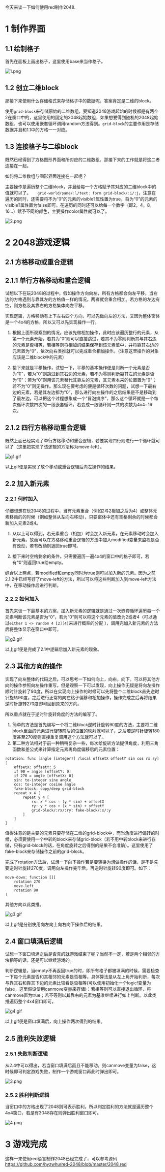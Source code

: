 今天来谈一下如何使用red制作2048.

# 1 制作界面

## 1.1 绘制格子

首先在面板上画出格子，这里使用base来当作格子。

![1.png](https://raw.githubusercontent.com/hyzwhu/red2048blog/master/image/1.png)

## 1.2 创立二维block

那接下来使用什么存储格式来存储格子中的数据呢，答案肯定是二维的block。

使用```grid-block```来存储原始的二维数组，要知道2048游戏起始的时候都是有两个2在窗口中的，这里使用的固定的2048起始数组，如果想要得到随机的2048起始数组，也可以使用嵌套循环调用random方法得到。```grid-block```的主要作用是存储数据并且和1.1中的方格一一对应。

## 1.3 连接格子与二维block

既然已经得到了方格图形界面和所对应的二维数组，那接下来的工作就是将这二者连接在一起。

如何将二维数组与图形界面连接在一起呢？

主要操作是遍历整个二维block，并且给每一个方格赋予其对应的二维block中的值就可以了。```	grid-world/pane/:l/text: form grid-block/:i/:j```，注意在遍历的同时，还需要将不为“0”的元素的visible?属性置为true，将为“0”的元素的visible?属性置为false即可。在遍历的同时还可以给每一个数字（即2，4，8，16...）赋予不同的颜色，主要操作color属性就可以了。

![2.png](https://raw.githubusercontent.com/hyzwhu/red2048blog/master/image/2.png)

# 2 2048游戏逻辑

## 2.1 方格移动或重合逻辑

## 2.1.1 单行方格移动和重合逻辑

试想以下在玩2048的过程中，假如操作方向向左，所有方格都会向左平移，当右边的方格遇到与靠其左的方格值一样的情况，两者就会重合相加。若方格的左边有空，则方格及其靠右的方格集体向左平移。

实现逻辑，方格移动有上下左右四个方向，可以先做向左的方法，又因为整体窗体是一个4x4的方格，所以又可以先实现操作一行。

1. 根据上面所观察到的情况，应该先做相加操作，此时应该遍历整行的元素，从第一个元素开始，若其为“0”则可以直接跳过，若其不为零则判断其与其右边的元素是否相等，若相等则将相加的结果保存到该元素值中，并将靠其右边的元素置为“0”，依次向右类推就可以完成重合相加操作。（注意这里操作的对象应该是二维block中的元素）

2. 接下来就是平移操作，试想一下，平移的基本操作便是判断一个元素是否为“0”，若为“0”则跳过到其右边的元素，若不为零则判断靠其左的元素是否为“0”：若为“0”则用该元素替代其靠左的元素，其元素本来的位置置为“0”；若不为“0”则无操作。那么现在要考虑的便是循环次数的问题，试想一下最右边的元素，若是其左边都为“0”，那么进行向左操作的之后结果是不是移动到了最左边，可以把这个过程想象成一个"冒泡排序"，那么这个循环就是一个每次循环次数四次的一级嵌套循环。若变成一级循环则一共的次数为4x4=16次。

## 2.1.2 四行方格移动重合逻辑

既然上面已经实现了单行方格移动和重合逻辑，若要实现四行则进行一个循环就可以了（这里把实现了该逻辑的方法称为move-left）。

![g1.gif](https://raw.githubusercontent.com/hyzwhu/red2048blog/master/image/g1.gif)

以上gif便是实现了放个移动或重合逻辑后向左操作的结果。

## 2.2 加入新元素

### 2.2.1 何时加入 

仔细想想在玩2048的过程中，当有元素重合（例如2与2相加之后为4）或整体元素移动的的时候（例如整体从左向右移动），只要窗体中还有空格剩余的时候都会新加入元素2或4。

1. 从以上可以得到，若元素重合（相加）时会加入新元素，在元素移动时会加入新元素。故而可以在方格移动重合逻辑的方法中加入modified变量来监视是否有改动，若有改动则返回true即可。

2. 接下来时空格剩余的条件，只需要遍历一遍4x4的窗口中的格子即可，若有“0”则返回true给empty。

综合以上两点，若modified和empty同时为true则可以加入新的元素。因为之前2.1.2中已经写好了move-left的方法，所以可以将这些判断加入到move-left方法中，在移动操作后进行判断。


### 2.2.2 如何加入

首先来谈一下最基本的方案，加入新元素的逻辑就是通过一次嵌套循环遍历每一个元素判断该元素是否为“0”，若为“0”则可以将这个元素的值改为2或者4（可以通过```either 1 <> random 4 [2][4]```来进行概率的分配 ），调用完加入新元素的方法后将整体显示在窗口中即可。

![g2.gif](https://raw.githubusercontent.com/hyzwhu/red2048blog/master/image/g2.gif)

以上gif便是完成了2.1中逻辑后加入新元素的现象。


## 2.3 其他方向的操作

实现了向左整体的代码之后，可以思考一下如何向上，向右，向下，可以将其他方向的操作参照向左操作重写，但是观察一下可以发现，向上操作无疑是将向左操作顺时针旋转了90度，所以在实现向上操作的时候可以先将整个二维block首先逆时针旋转90度，之后进行正常的向左格子偏移和相加操作，操作完成之后再将结果逆时针旋转270度即可回到原来的方向。

所以重点就在于逆时针旋转角度的方法的编写了。

1. 简单的方法是首先编写一个将二维block逆时针旋转90度的方法，主要将二维block里面的元素进行旋转前后的位置的映射就可以了，之后若逆时针旋转180度甚至270度则直接重复调用这个方法就可以了。
2. 第二种方法相对于前一种稍稍复杂一些，每次给旋转方法提供角度，利用三角函数和差公式来计算指定元素再角度偏移后的元素位置：

```
rotation: func [angle [integer!] /local offsetX offsetY sin cos rx ry][
	offsetX: offsetY: 5
	if 90 = angle [offsetY: 0]
	if 270 = angle [offsetX: 0]
	sin: to-integer sine angle
	cos: to-integer cosine angle 
	fake-block: copy/deep grid-block
	repeat x 4 [
		repeat y 4 [
			rx: x * cos - (y * sin) + offsetX
			ry: y * cos + (x * sin) + offsetY
			grid-block/:rx/:ry: fake-block/:x/:y
		]
	]
]
```

值得注意的是主要的元素只要存储在二维的grid-block中，而当角度进行偏转的时候，必须要使用一个中转的block来存储grid-block（若不用中转block来进行存储，只有grid-block的话，在角度旋转之后得到的结果不会准确）。这里使用了fake-block来存储操作之前的grid-block。

完成了rotation方法后，试想一下向下操作若是要转换为想做操作的话，是不是先要逆时针旋转270度，调用向左操作完毕后，再逆时针旋转90度即可。如下：

```
move-down: function [][
	rotation 270
	move-left 
	rotation 90 
]
```

其他方向以此类推。

![g3.gif](https://raw.githubusercontent.com/hyzwhu/red2048blog/master/image/g3.gif)

以上gif是分别使用向左向上向右向下操作后的结果。

## 2.4 窗口填满后逻辑

试想一下窗口填满之后是否真的就游戏结束了呢？当然不一定，若是两个相邻的方块相等的话，还是可以继续游戏的。

判断逻辑是，当empty不再返回true的时，即所有格子都被填满的时候，需要检查一下每个元素是否和其相邻的元素是否相等，具体算法是从左上角开始判断，每次与靠其右和靠其下边的元素比较看是否相等(可以使用初始化一个logic!变量为false，这里假设使用canmove变量来存储)：若相等则可以直接退出循环，将canmove置为true；若不等则以其靠右的元素为基准继续进行如上判断。以此类推遍历整个4x4窗口即可。

![g4.gif](https://raw.githubusercontent.com/hyzwhu/red2048blog/master/image/g4.gif)

以上gif便是窗口填满后，向上操作两次得到的结果。

## 2.5 胜利失败逻辑

### 2.5.1 失败判断逻辑

从2.4中可以得出，若当窗口填满后而且不能移动，则canmove变量为false，这时候即可判定游戏失败，制作一个游戏窗口再此时弹出即可。

![3.png](https://raw.githubusercontent.com/hyzwhu/red2048blog/master/image/3.png)

### 2.5.2 胜利判断逻辑

当窗口中的方格出现了2048则可表示胜利，所以判定胜利的方法就是遍历整个4x4窗口，若是有2048存在则弹出胜利窗口即可。

![4.png](https://raw.githubusercontent.com/hyzwhu/red2048blog/master/image/4.png)

# 3 游戏完成
这样一来使用red语言制作2048已经完成了，可以参考源码
https://github.com/hyzwhu/red-2048/blob/master/2048.red










